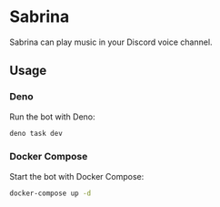 # Sabrina

Sabrina can play music in your Discord voice channel.

## Usage

### Deno

Run the bot with Deno:

```bash
deno task dev
```

### Docker Compose

Start the bot with Docker Compose:

```bash
docker-compose up -d
```
